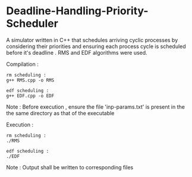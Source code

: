 # Deadline-Handling-Priority-Scheduler

A simulator written in C++ that schedules arriving cyclic processes by considering their priorities and ensuring each process cycle is scheduled before it's deadline . RMS and EDF algorithms were used.

Compilation :

	rm scheduling :
	g++ RMS.cpp -o RMS

	edf scheduling :
	g++ EDF.cpp -o EDF

Note : Before execution , ensure the file 'inp-params.txt' is present in the the same directory as that of the executable

Execution :
	
	rm scheduling :
	./RMS

	edf scheduling :
	./EDF

Note : Output shall be written to corresponding files

